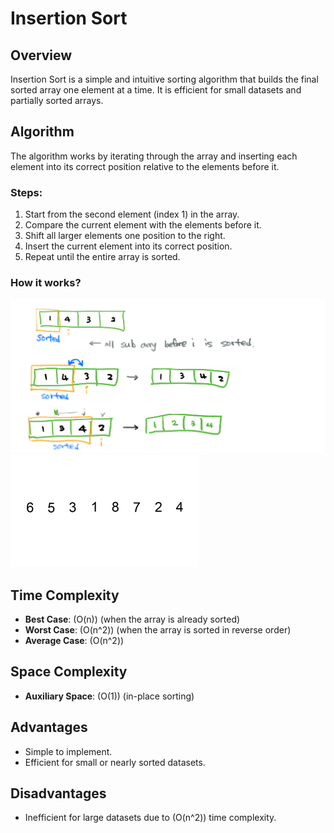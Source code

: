 # Insertion Sort

## Overview
Insertion Sort is a simple and intuitive sorting algorithm that builds the final sorted array one element at a time. It is efficient for small datasets and partially sorted arrays.

## Algorithm
The algorithm works by iterating through the array and inserting each element into its correct position relative to the elements before it.

### Steps:
1. Start from the second element (index 1) in the array.
2. Compare the current element with the elements before it.
3. Shift all larger elements one position to the right.
4. Insert the current element into its correct position.
5. Repeat until the entire array is sorted.


### How it works?
![insertion](./images/insertion-sort.jpeg)
![insertion-animation](./images/insertion-sort-animation.gif)

## Time Complexity
- **Best Case**: \(O(n)\) (when the array is already sorted)
- **Worst Case**: \(O(n^2)\) (when the array is sorted in reverse order)
- **Average Case**: \(O(n^2)\)

## Space Complexity
- **Auxiliary Space**: \(O(1)\) (in-place sorting)

## Advantages
- Simple to implement.
- Efficient for small or nearly sorted datasets.

## Disadvantages
- Inefficient for large datasets due to \(O(n^2)\) time complexity.
